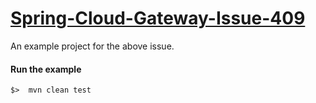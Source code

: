 # [Spring-Cloud-Gateway-Issue-409](https://github.com/spring-cloud/spring-cloud-gateway/issues/409)

An example project for the above issue.

#### Run the example

```shell
$>  mvn clean test
```
